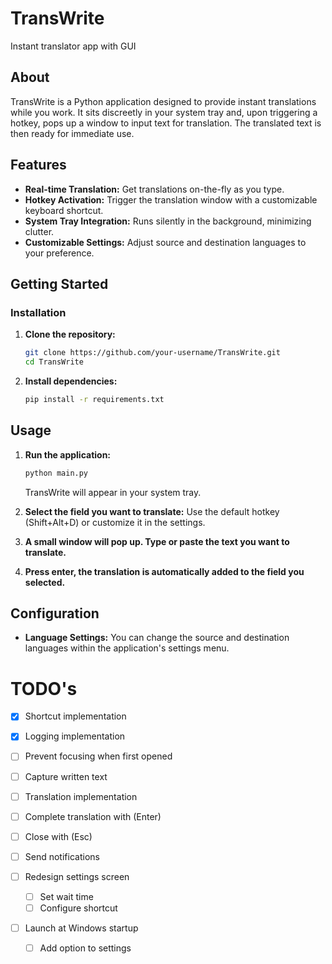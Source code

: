 # TransWrite
Instant translator app with GUI

## About

TransWrite is a Python application designed to provide instant translations while you work. It sits discreetly in your system tray and, upon triggering a hotkey, pops up a window to input text for translation. The translated text is then ready for immediate use.

## Features

- **Real-time Translation:** Get translations on-the-fly as you type.
- **Hotkey Activation:**  Trigger the translation window with a customizable keyboard shortcut.
- **System Tray Integration:**  Runs silently in the background, minimizing clutter.
- **Customizable Settings:**  Adjust source and destination languages to your preference.

## Getting Started
### Installation
1. **Clone the repository:**
	```bash
	git clone https://github.com/your-username/TransWrite.git
	cd TransWrite
	```
 2. **Install dependencies:**
	```bash
	pip install -r requirements.txt
	```
## Usage

1.  **Run the application:**
    
    ```bash
    python main.py 
    ```
    
	TransWrite will appear in your system tray.
2. **Select the field you want to translate:**
	Use the default hotkey (Shift+Alt+D) or customize it in the settings.
3.  **A small window will pop up. Type or paste the text you want to translate.**
4.  **Press enter, the translation is automatically added to the field you selected.**

## Configuration

-   **Language Settings:**  You can change the source and destination languages within the application's settings menu.
# TODO's
- [x] Shortcut implementation
- [x] Logging implementation

- [ ] Prevent focusing when first opened

- [ ] Capture written text
- [ ] Translation implementation
- [ ] Complete translation with (Enter)
- [ ] Close with (Esc)

- [ ] Send notifications

- [ ] Redesign settings screen
    - [ ] Set wait time
    - [ ] Configure shortcut

- [ ] Launch at Windows startup
    - [ ] Add option to settings
